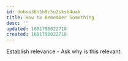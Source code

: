 ```yaml
---
id: dobso36n5b9c5u2sksb4uak
title: How to Remember Something
desc: ''
updated: 1681798022718
created: 1681798022718
---
```


Establish relevance - Ask why is this relevant. 